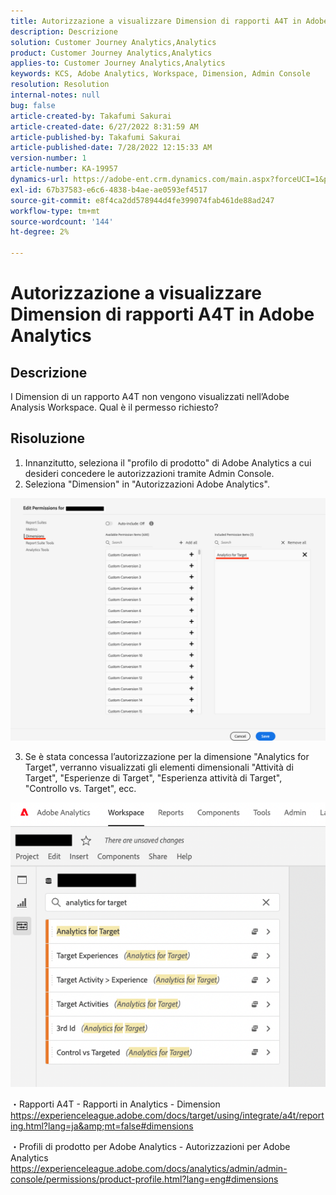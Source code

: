 ```yaml
---
title: Autorizzazione a visualizzare Dimension di rapporti A4T in Adobe Analytics
description: Descrizione
solution: Customer Journey Analytics,Analytics
product: Customer Journey Analytics,Analytics
applies-to: Customer Journey Analytics,Analytics
keywords: KCS, Adobe Analytics, Workspace, Dimension, Admin Console
resolution: Resolution
internal-notes: null
bug: false
article-created-by: Takafumi Sakurai
article-created-date: 6/27/2022 8:31:59 AM
article-published-by: Takafumi Sakurai
article-published-date: 7/28/2022 12:15:33 AM
version-number: 1
article-number: KA-19957
dynamics-url: https://adobe-ent.crm.dynamics.com/main.aspx?forceUCI=1&pagetype=entityrecord&etn=knowledgearticle&id=600e6e98-f3f5-ec11-bb3d-000d3a5b0d3b
exl-id: 67b37583-e6c6-4838-b4ae-ae0593ef4517
source-git-commit: e8f4ca2dd578944d4fe399074fab461de88ad247
workflow-type: tm+mt
source-wordcount: '144'
ht-degree: 2%

---
```


# Autorizzazione a visualizzare Dimension di rapporti A4T in Adobe Analytics

## Descrizione

I Dimension di un rapporto A4T non vengono visualizzati nell’Adobe Analysis Workspace. Qual è il permesso richiesto?

## Risoluzione


1. Innanzitutto, seleziona il &quot;profilo di prodotto&quot; di Adobe Analytics a cui desideri concedere le autorizzazioni tramite Admin Console.
2. Seleziona &quot;Dimension&quot; in &quot;Autorizzazioni Adobe Analytics&quot;.

![](assets/123b13c2-bb08-ed11-82e4-00224809a4ae.png)

3. Se è stata concessa l’autorizzazione per la dimensione &quot;Analytics for Target&quot;, verranno visualizzati gli elementi dimensionali &quot;Attività di Target&quot;, &quot;Esperienze di Target&quot;, &quot;Esperienza attività di Target&quot;, &quot;Controllo vs. Target&quot;, ecc.

![](assets/8b0bbd95-f4f5-ec11-bb3d-000d3a5b0d3b.png)

・Rapporti A4T - Rapporti in Analytics - Dimension https://experienceleague.adobe.com/docs/target/using/integrate/a4t/reporting.html?lang=ja&amp;mt=false#dimensions

・Profili di prodotto per Adobe Analytics - Autorizzazioni per Adobe Analytics https://experienceleague.adobe.com/docs/analytics/admin/admin-console/permissions/product-profile.html?lang=eng#dimensions
